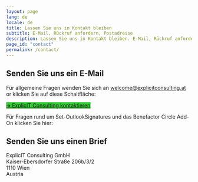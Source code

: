 ```yaml
---
layout: page
lang: de
locale: de
title: Lassen Sie uns in Kontakt bleiben
subtitle: E-Mail, Rückruf anfordern, Postadresse
description: Lassen Sie uns in Kontakt bleiben. E-Mail, Rückruf anfordern, Postadresse.
page_id: "contact"
permalink: /contact/
---
```


<h2>Senden Sie uns ein E-Mail</h2>
<p>Für allgemeine Fragen wenden Sie sich an <a href="mailto:welcome@explicitconsulting.at">welcome@explicitconsulting.at</a> or klicken Sie auf diese Schaltfläche:</p>

<p><a href="mailto:welcome@explicitconsulting.at" class="button is-link is-normal is-hover has-text-black has-text-weight-bold" style="background-color: limegreen">➔ ExplicIT Consulting kontaktieren</a></p>

<p>Für Fragen rund um Set-OutlookSignatures und das Benefactor Circle Add-On klicken Sie hier: <a href="/open-source/set-outlooksignatures"></a></p>

<h2>Senden Sie uns einen Brief</h2>
<p>ExplicIT Consulting GmbH<br>Kaiser-Ebersdorfer Straße 206b/3/2<br>1110 Wien<br>Austria</p>
